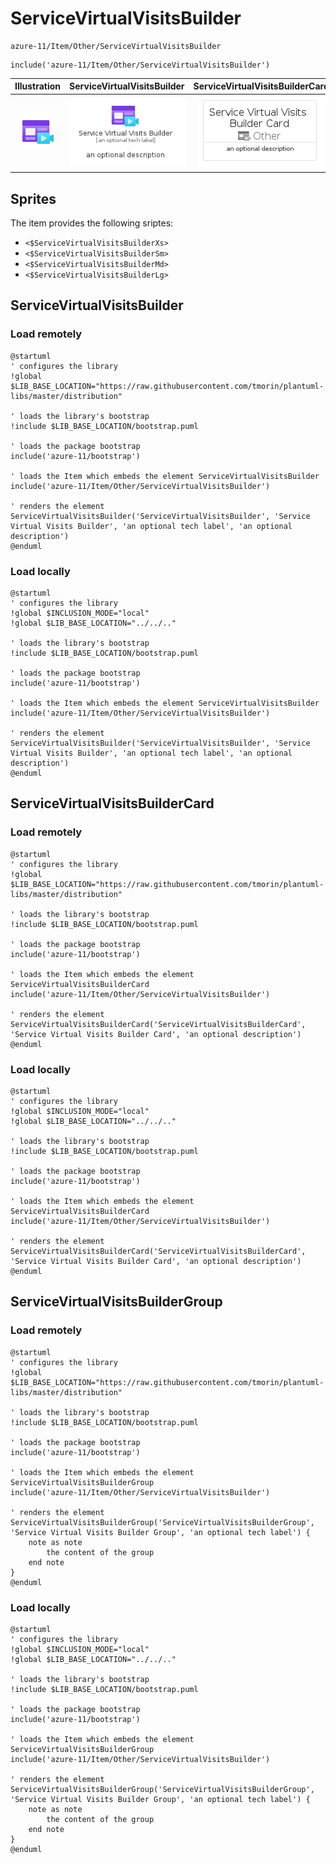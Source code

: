 # ServiceVirtualVisitsBuilder


```text
azure-11/Item/Other/ServiceVirtualVisitsBuilder
```

```text
include('azure-11/Item/Other/ServiceVirtualVisitsBuilder')
```



| Illustration | ServiceVirtualVisitsBuilder | ServiceVirtualVisitsBuilderCard | ServiceVirtualVisitsBuilderGroup |
| :---: | :---: | :---: | :---: |
| ![illustration for Illustration](../../../azure-11/Item/Other/ServiceVirtualVisitsBuilder.png) | ![illustration for ServiceVirtualVisitsBuilder](../../../azure-11/Item/Other/ServiceVirtualVisitsBuilder.Local.png) | ![illustration for ServiceVirtualVisitsBuilderCard](../../../azure-11/Item/Other/ServiceVirtualVisitsBuilderCard.Local.png) | ![illustration for ServiceVirtualVisitsBuilderGroup](../../../azure-11/Item/Other/ServiceVirtualVisitsBuilderGroup.Local.png) |



## Sprites
The item provides the following sriptes:

- `<$ServiceVirtualVisitsBuilderXs>`
- `<$ServiceVirtualVisitsBuilderSm>`
- `<$ServiceVirtualVisitsBuilderMd>`
- `<$ServiceVirtualVisitsBuilderLg>`





## ServiceVirtualVisitsBuilder

### Load remotely
```plantuml
@startuml
' configures the library
!global $LIB_BASE_LOCATION="https://raw.githubusercontent.com/tmorin/plantuml-libs/master/distribution"

' loads the library's bootstrap
!include $LIB_BASE_LOCATION/bootstrap.puml

' loads the package bootstrap
include('azure-11/bootstrap')

' loads the Item which embeds the element ServiceVirtualVisitsBuilder
include('azure-11/Item/Other/ServiceVirtualVisitsBuilder')

' renders the element
ServiceVirtualVisitsBuilder('ServiceVirtualVisitsBuilder', 'Service Virtual Visits Builder', 'an optional tech label', 'an optional description')
@enduml
```

### Load locally
```plantuml
@startuml
' configures the library
!global $INCLUSION_MODE="local"
!global $LIB_BASE_LOCATION="../../.."

' loads the library's bootstrap
!include $LIB_BASE_LOCATION/bootstrap.puml

' loads the package bootstrap
include('azure-11/bootstrap')

' loads the Item which embeds the element ServiceVirtualVisitsBuilder
include('azure-11/Item/Other/ServiceVirtualVisitsBuilder')

' renders the element
ServiceVirtualVisitsBuilder('ServiceVirtualVisitsBuilder', 'Service Virtual Visits Builder', 'an optional tech label', 'an optional description')
@enduml
```

## ServiceVirtualVisitsBuilderCard

### Load remotely
```plantuml
@startuml
' configures the library
!global $LIB_BASE_LOCATION="https://raw.githubusercontent.com/tmorin/plantuml-libs/master/distribution"

' loads the library's bootstrap
!include $LIB_BASE_LOCATION/bootstrap.puml

' loads the package bootstrap
include('azure-11/bootstrap')

' loads the Item which embeds the element ServiceVirtualVisitsBuilderCard
include('azure-11/Item/Other/ServiceVirtualVisitsBuilder')

' renders the element
ServiceVirtualVisitsBuilderCard('ServiceVirtualVisitsBuilderCard', 'Service Virtual Visits Builder Card', 'an optional description')
@enduml
```

### Load locally
```plantuml
@startuml
' configures the library
!global $INCLUSION_MODE="local"
!global $LIB_BASE_LOCATION="../../.."

' loads the library's bootstrap
!include $LIB_BASE_LOCATION/bootstrap.puml

' loads the package bootstrap
include('azure-11/bootstrap')

' loads the Item which embeds the element ServiceVirtualVisitsBuilderCard
include('azure-11/Item/Other/ServiceVirtualVisitsBuilder')

' renders the element
ServiceVirtualVisitsBuilderCard('ServiceVirtualVisitsBuilderCard', 'Service Virtual Visits Builder Card', 'an optional description')
@enduml
```

## ServiceVirtualVisitsBuilderGroup

### Load remotely
```plantuml
@startuml
' configures the library
!global $LIB_BASE_LOCATION="https://raw.githubusercontent.com/tmorin/plantuml-libs/master/distribution"

' loads the library's bootstrap
!include $LIB_BASE_LOCATION/bootstrap.puml

' loads the package bootstrap
include('azure-11/bootstrap')

' loads the Item which embeds the element ServiceVirtualVisitsBuilderGroup
include('azure-11/Item/Other/ServiceVirtualVisitsBuilder')

' renders the element
ServiceVirtualVisitsBuilderGroup('ServiceVirtualVisitsBuilderGroup', 'Service Virtual Visits Builder Group', 'an optional tech label') {
    note as note
        the content of the group
    end note
}
@enduml
```

### Load locally
```plantuml
@startuml
' configures the library
!global $INCLUSION_MODE="local"
!global $LIB_BASE_LOCATION="../../.."

' loads the library's bootstrap
!include $LIB_BASE_LOCATION/bootstrap.puml

' loads the package bootstrap
include('azure-11/bootstrap')

' loads the Item which embeds the element ServiceVirtualVisitsBuilderGroup
include('azure-11/Item/Other/ServiceVirtualVisitsBuilder')

' renders the element
ServiceVirtualVisitsBuilderGroup('ServiceVirtualVisitsBuilderGroup', 'Service Virtual Visits Builder Group', 'an optional tech label') {
    note as note
        the content of the group
    end note
}
@enduml
```

